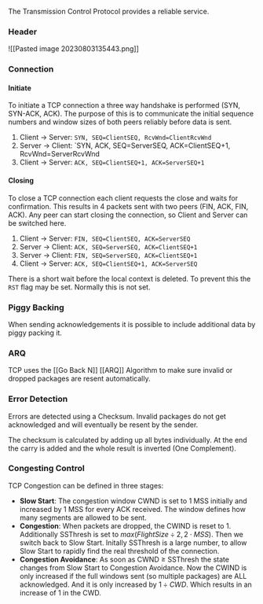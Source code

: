 The Transmission Control Protocol provides a reliable service.

### Header

![[Pasted image 20230803135443.png]]

### Connection

#### Initiate

To initiate a TCP connection a three way handshake is performed (SYN, SYN-ACK, ACK).
The purpose of this is to communicate the initial sequence numbers and window sizes of both peers reliably before data is sent.

1. Client -> Server: `SYN, SEQ=ClientSEQ, RcvWnd=ClientRcvWnd`
2. Server -> Client: `SYN, ACK, SEQ=ServerSEQ, ACK=ClientSEQ+1, RcvWnd=ServerRcvWnd
3. Client -> Server: `ACK, SEQ=ClientSEQ+1, ACK=ServerSEQ+1`

#### Closing

To close a TCP connection each client requests the close and waits for confirmation. This results in 4 packets sent with two peers (FIN, ACK, FIN, ACK). Any peer can start closing the connection, so Client and Server can be switched here.

1. Client -> Server: `FIN, SEQ=ClientSEQ, ACK=ServerSEQ`
2. Server -> Client: `ACK, SEQ=ServerSEQ, ACK=ClientSEQ+1`
3. Server -> Client: `FIN, SEQ=ServerSEQ, ACK=ClientSEQ+1`
4. Client -> Server: `ACK, SEQ=ClientSEQ+1, ACK=ServerSEQ`

There is a short wait before the local context is deleted. To prevent this the `RST` flag may be set. Normally this is not set.

### Piggy Backing

When sending acknowledgements it is possible to include additional data by piggy packing it.

### ARQ

TCP uses the [[Go Back N]] [[ARQ]] Algorithm to make sure invalid or dropped packages are resent automatically.

### Error Detection

Errors are detected using a Checksum. Invalid packages do not get acknowledged and will eventually be resent by the sender.

The checksum is calculated by adding up all bytes individually. At the end the carry is added and the whole result is inverted (One Complement).

### Congesting Control

TCP Congestion can be defined in three stages:

- **Slow Start**: The congestion window CWND is set to 1 MSS initially and increased by 1 MSS for every ACK received. The window defines how many segments are allowed to be sent.
- **Congestion**: When packets are dropped, the CWIND is reset to 1. Additionally SSThresh is set to $max(FlightSize \div 2, 2 \cdot MSS)$. Then we switch back to Slow Start. Initally SSThresh is a large number, to allow Slow Start to rapidly find the real threshold of the connection.
- **Congestion Avoidance**: As soon as CWND $\geq$ SSThresh the state changes from Slow Start to Congestion Avoidance. Now the CWIND is only increased if the full windows sent (so multiple packages) are ALL acknowledged. And it is only increased by $1 \div CWD$. Which results in an increase of 1 in the CWD.
